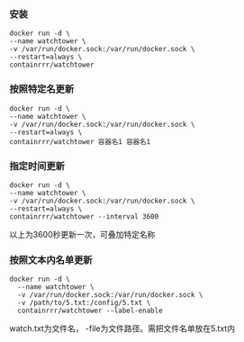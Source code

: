 ### 安装
```
docker run -d \
--name watchtower \
-v /var/run/docker.sock:/var/run/docker.sock \
--restart=always \
containrrr/watchtower
```

### 按照特定名更新
```
docker run -d \
--name watchtower \
-v /var/run/docker.sock:/var/run/docker.sock \
--restart=always \
containrrr/watchtower 容器名1 容器名1
```

### 指定时间更新 
```
docker run -d \
--name watchtower \
-v /var/run/docker.sock:/var/run/docker.sock \
--restart=always \
containrrr/watchtower --interval 3600
```
以上为3600秒更新一次，可叠加特定名称

### 按照文本内名单更新
```
docker run -d \
  --name watchtower \
  -v /var/run/docker.sock:/var/run/docker.sock \
  -v /path/to/5.txt:/config/5.txt \
  containrrr/watchtower --label-enable
```
watch.txt为文件名， -file为文件路径。需把文件名单放在5.txt内
